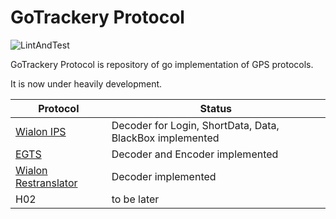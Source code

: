 # GoTrackery Protocol

![LintAndTest](https://github.com/gotrackery/protocol/actions/workflows/vet.yml/badge.svg)

GoTrackery Protocol is repository of go implementation of GPS protocols.

It is now under heavily development.

| Protocol                                         | Status                                                   |
|--------------------------------------------------|----------------------------------------------------------|
| [Wialon IPS](./wialonips/README.adoc)            | Decoder for Login, ShortData, Data, BlackBox implemented |
| [EGTS](./egts/README.adoc)                       | Decoder and Encoder implemented                          |
| [Wialon Restranslator](./wialonretr/README.adoc) | Decoder implemented                                      |
| H02                                              | to be later                                              |